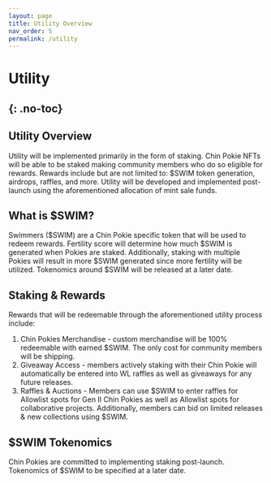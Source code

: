 ```yaml
---
layout: page
title: Utility Overview
nav_order: 5
permalink: /utility
---
```

# Utility
{: .no-toc}
---

## Utility Overview
Utility will be implemented primarily in the form of staking. Chin Pokie NFTs will be able to be staked making community members who do so eligible for rewards. Rewards include but are not limited to: \$SWIM token generation, airdrops, raffles, and more. Utility will be developed and implemented post-launch using the aforementioned allocation of mint sale funds. 

## What is \$SWIM?
Swimmers (\$SWIM) are a Chin Pokie specific token that will be used to redeem rewards. Fertility score will determine how much  \$SWIM is generated when Pokies are staked. Additionally, staking with multiple Pokies will result in more \$SWIM generated since more fertility will be utilized. Tokenomics around \$SWIM will be released at a later date. 

## Staking & Rewards
Rewards that will be redeemable through the aforementioned utility process include:
1. Chin Pokies Merchandise - custom merchandise will be 100% redeemable with earned \$SWIM. The only cost for community members will be shipping.
2. Giveaway Access - members actively staking with their Chin Pokie will automatically be entered into WL raffles as well as giveaways for any future releases.
3. Raffles & Auctions - Members can use \$SWIM to enter raffles for Allowlist spots for Gen II Chin Pokies as well as Allowlist spots for collaborative projects. Additionally, members can bid on limited releases & new collections using \$SWIM.

## \$SWIM Tokenomics
Chin Pokies are committed to implementing staking post-launch. Tokenomics of \$SWIM to be specified at a later date. 
